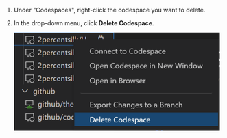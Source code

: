 1. Under "Codespaces", right-click the codespace you want to delete.
2. In the drop-down menu, click **Delete Codespace**.

   ![Deleting a codespace in {% data variables.product.prodname_dotcom %}](/assets/images/help/codespaces/delete-codespace-vscode.png)
